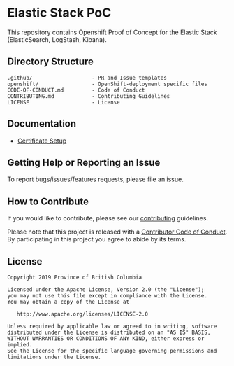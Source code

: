# Elastic Stack PoC

This repository contains Openshift Proof of Concept for the Elastic Stack (ElasticSearch, LogStash, Kibana).

## Directory Structure

    .github/                   - PR and Issue templates
    openshift/                 - OpenShift-deployment specific files
    CODE-OF-CONDUCT.md         - Code of Conduct
    CONTRIBUTING.md            - Contributing Guidelines
    LICENSE                    - License

## Documentation

* [Certificate Setup](openshift/certificate-setup.md)

## Getting Help or Reporting an Issue

To report bugs/issues/features requests, please file an issue.

## How to Contribute

If you would like to contribute, please see our [contributing](CONTRIBUTING.md) guidelines.

Please note that this project is released with a [Contributor Code of Conduct](CODE-OF-CONDUCT.md). By participating in this project you agree to abide by its terms.

## License

    Copyright 2019 Province of British Columbia

    Licensed under the Apache License, Version 2.0 (the "License");
    you may not use this file except in compliance with the License.
    You may obtain a copy of the License at

       http://www.apache.org/licenses/LICENSE-2.0

    Unless required by applicable law or agreed to in writing, software
    distributed under the License is distributed on an "AS IS" BASIS,
    WITHOUT WARRANTIES OR CONDITIONS OF ANY KIND, either express or implied.
    See the License for the specific language governing permissions and
    limitations under the License.
